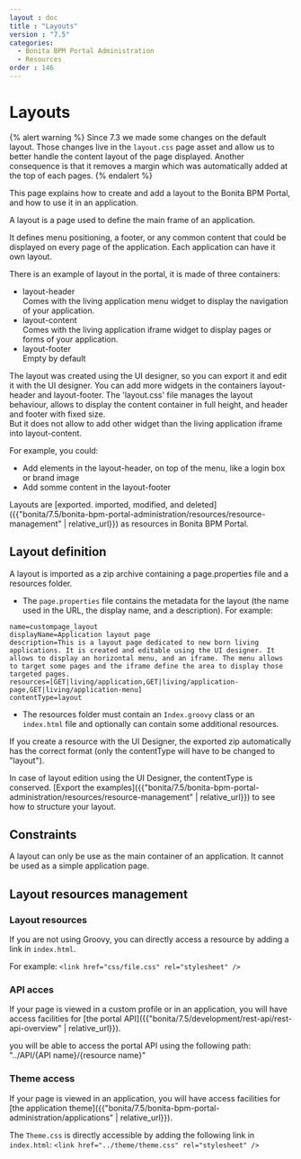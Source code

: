 ```yaml
---
layout : doc
title : "Layouts"
version : "7.5"
categories:
  - Bonita BPM Portal Administration
  - Resources
order : 146
---
```

# Layouts

{% alert warning %}
 Since 7.3 we made some changes on the default layout. 
 Those changes live in the `layout.css` page asset and allow us to better handle the content layout of the page displayed. 
 Another consequence is that it removes a margin which was automatically added at the top of each pages.
{% endalert %}

This page explains how to create and add a layout to the Bonita BPM Portal, and how to use it in an application.

A layout is a page used to define the main frame of an application.

It defines menu positioning, a footer, or any common content that could be displayed on every page of the application.
Each application can have it own layout.

There is an example of layout in the portal, it is made of three containers:
- layout-header  
            Comes with the living application menu widget to display the navigation of your application.                
- layout-content  
            Comes with the living application iframe widget to display pages or forms of your application.  
- layout-footer  
            Empty by default
    
The layout was created using the UI designer, so you can export it and edit it with the UI designer. 
You can add more widgets in the containers layout-header and layout-footer.
The 'layout.css' file manages the layout behaviour, allows to display the content container in full height, 
and header and footer with fixed size.  
But it does not allow to add other widget than the living application iframe into layout-content.

For example, you could:

* Add elements in the layout-header, on top of the menu, like a login box or brand image
* Add somme content in the layout-footer 

Layouts are [exported. imported, modified, and deleted]({{"bonita/7.5/bonita-bpm-portal-administration/resources/resource-management" | relative_url}}) as resources in Bonita BPM Portal. 

## Layout definition

A layout is imported as a zip archive containing a page.properties file and a resources folder.

* The `page.properties` file contains the metadata for the layout (the name used in the URL, the display name, and a description). For example: 
```
name=custompage_layout
displayName=Application layout page
description=This is a layout page dedicated to new born living applications. It is created and editable using the UI designer. It allows to display an horizontal menu, and an iframe. The menu allows to target some pages and the iframe define the area to display those targeted pages.
resources=[GET|living/application,GET|living/application-page,GET|living/application-menu]
contentType=layout
```
* The resources folder must contain an `Index.groovy` class or an `index.html` file and optionally can contain some additional resources.

If you create a resource with the UI Designer, the exported zip automatically has the correct format (only the contentType will have to be changed to "layout").

In case of layout edition using the UI Designer, the contentType is conserved.
[Export the examples]({{"bonita/7.5/bonita-bpm-portal-administration/resources/resource-management" | relative_url}}) to see how to structure your layout.

## Constraints

A layout can only be use as the main container of an application. It cannot be used as a simple application page.

## Layout resources management

### Layout resources 

If you are not using Groovy, you can directly access a resource by adding a link in `index.html`.

For example: `<link href="css/file.css" rel="stylesheet" />`

### API acces

If your page is viewed in a custom profile or in an application, you will have access facilities for [the portal API]({{"bonita/7.5/development/rest-api/rest-api-overview" | relative_url}}).

you will be able to access the portal API using the following path: "../API/{API name}/{resource name}"

### Theme access

If your page is viewed in an application, you will have access facilities for [the application theme]({{"bonita/7.5/bonita-bpm-portal-administration/applications" | relative_url}}).

The `Theme.css` is directly accessible by adding the following link in `index.html`: `<link href="../theme/theme.css" rel="stylesheet" />`
